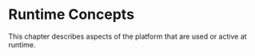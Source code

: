 # Runtime Concepts

This chapter describes aspects of the platform that are used or active at runtime.